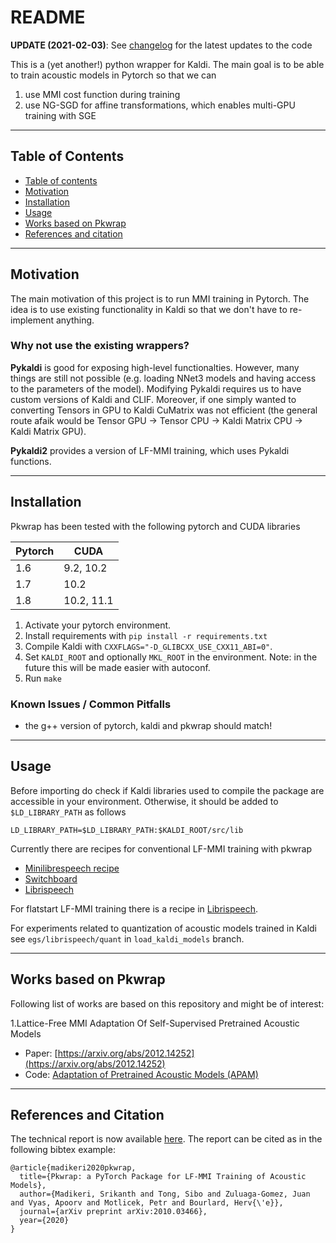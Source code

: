 # README

**UPDATE (2021-02-03)**: See [changelog](./CHANGELOG.md) for the latest updates to the code

This is a (yet another!) python wrapper for Kaldi. The main goal is to be able to train acoustic models in Pytorch
so that we can

1. use MMI cost function during training
2. use NG-SGD for affine transformations, which enables multi-GPU training with SGE

------------------------------------
Table of Contents
------------------------------------

<!--ts-->
   * [Table of contents](#table-of-contents)
   * [Motivation](#motivation)
   * [Installation](#installation)
   * [Usage](#usage)
   * [Works based on Pkwrap](#works-based-on-pkwrap)
   * [References and citation](#references-and-citation)
<!--te-->

------------------------------------
Motivation
------------------------------------
The main motivation of this project is to run MMI training in Pytorch. The idea is to use existing
functionality in Kaldi so that we don't have to re-implement anything.

### Why not use the existing wrappers?

**Pykaldi** is good for exposing high-level functionalties. However, many things are still not possible (e.g.
loading NNet3 models and having access to the parameters of the model). Modifying Pykaldi requires us to have
custom versions of Kaldi and CLIF. Moreover, if one simply wanted to converting Tensors in GPU to Kaldi CuMatrix
was not efficient (the general route afaik would be Tensor GPU -> Tensor CPU -> Kaldi Matrix CPU -> Kaldi Matrix GPU).

**Pykaldi2** provides a version of LF-MMI training, which uses Pykaldi functions.

------------------------------------
Installation
------------------------------------
Pkwrap has been tested with the following pytorch and CUDA libraries

| Pytorch | CUDA       |
| ------- | ---------- |
| 1.6     | 9.2, 10.2  |
| 1.7     | 10.2       |
| 1.8     | 10.2, 11.1 |

1. Activate your pytorch environment.
2. Install requirements with ``pip install -r requirements.txt``
3. Compile Kaldi with `CXXFLAGS="-D_GLIBCXX_USE_CXX11_ABI=0"`.
4. Set ``KALDI_ROOT`` and optionally ``MKL_ROOT`` in the environment. Note: in the future this will be made easier with autoconf.
5. Run ``make``

### Known Issues / Common Pitfalls

- the g++ version of pytorch, kaldi and pkwrap should match!

------------------------------------
Usage
------------------------------------
Before importing do check if Kaldi libraries used to compile the package are accessible in your environment.
Otherwise, it should be added to ``$LD_LIBRARY_PATH`` as follows

```
LD_LIBRARY_PATH=$LD_LIBRARY_PATH:$KALDI_ROOT/src/lib
```

Currently there are recipes for conventional LF-MMI training with
pkwrap

- [Minilibrespeech recipe](egs/mini_librespeech/s5/README.md)
- [Switchboard](egs/switchboard/v1/README.md)
- [Librispeech](egs/librispeech/v1/README.md)

For flatstart LF-MMI training there is a recipe in [Librispeech](egs/librispeech/v1/README.md).

For experiments related to quantization of acoustic models trained in Kaldi see ``egs/librispeech/quant`` in ``load_kaldi_models`` branch.

------------------------------------
Works based on Pkwrap
------------------------------------
Following list of works are based on this repository and might be of interest:

1.Lattice-Free MMI Adaptation Of Self-Supervised Pretrained Acoustic Models
  - Paper: [https://arxiv.org/abs/2012.14252](https://arxiv.org/abs/2012.14252)
  - Code: [Adaptation of Pretrained Acoustic Models (APAM)](https://github.com/idiap/apam)

------------------------------------
References and Citation
------------------------------------
The technical report is now available [here](https://arxiv.org/abs/2010.03466). The report can
be cited as in the following bibtex example:

```
@article{madikeri2020pkwrap,
  title={Pkwrap: a PyTorch Package for LF-MMI Training of Acoustic Models},
  author={Madikeri, Srikanth and Tong, Sibo and Zuluaga-Gomez, Juan and Vyas, Apoorv and Motlicek, Petr and Bourlard, Herv{\'e}},
  journal={arXiv preprint arXiv:2010.03466},
  year={2020}
}
```
